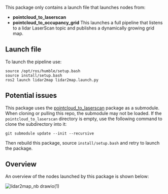 
This package only contains a launch file that launches nodes from:
- **pointcloud_to_laserscan**
- **pointcloud_to_occupancy_grid**
This launches a full pipeline that listens to a lidar LaserScan topic and publishes a dynamically growing grid map.

## Launch file
To launch the pipeline use:
```
source /opt/ros/humble/setup.bash
source install/setup.bash
ros2 launch lidar2map lidar2map.launch.py
```

## Potential issues
This package uses the [pointcloud_to_laserscan](https://github.com/ros-perception/pointcloud_to_laserscan/tree/59bf996fb3ee7db0026a5cd3ce0d2a39d2e602ea) package as a submodule. When cloning or pulling this repo, the submodule may not be loaded. If the `pointcloud_to_laserscan` directory is empty, use the following command to clone the subdirectory into it:
```
git submodule update --init --recursive
```
Then rebuild this package, source `install/setup.bash` and retry to launch the package. 

## Overview
An overview of the nodes launched by this package is shown below:

![lidar2map_nb drawio(1)](https://github.com/Luka140/AE4ASM599-ros-gazebo/assets/92033464/a4afee9b-1cf2-4acf-890f-7b1d214c5273)
